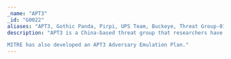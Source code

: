```yaml
---
_name: "APT3"
_id: "G0022"
aliases: "APT3, Gothic Panda, Pirpi, UPS Team, Buckeye, Threat Group-0110, TG-0110"
description: "APT3 is a China-based threat group that researchers have attributed to China's Ministry of State Security.   This group is responsible for the campaigns known as Operation Clandestine Fox, Operation Clandestine Wolf, and Operation Double Tap.   As of June 2015, the group appears to have shifted from targeting primarily US victims to primarily political organizations in Hong Kong. 

MITRE has also developed an APT3 Adversary Emulation Plan."
---
```

